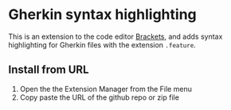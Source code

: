# Gherkin syntax highlighting

This is an extension to the code editor [Brackets][1], and adds syntax highlighting for Gherkin files with the extension `.feature`.

## Install from URL

1. Open the the Extension Manager from the File menu
2. Copy paste the URL of the github repo or zip file

  [1]: http://brackets.io/ "Brackets — Open source code editor built with the web for the web"